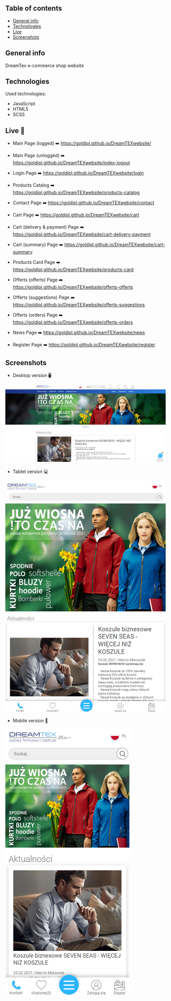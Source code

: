 ## Table of contents
* [General info](#general-info)
* [Technologies](#technologies)
* [Live](#live-star2)
* [Screenshots](#screenshots)

## General info
DreamTex e-commerce shop website

## Technologies   
Used technologies:
* JavaScript
* HTML5
* SCSS

## Live :star2:  
* Main Page (logged) :arrow_right: https://goldipl.github.io/DreamTEXwebsite/    

* Main Page (unlogged) :arrow_right: https://goldipl.github.io/DreamTEXwebsite/index-logout  

* Login Page :arrow_right: https://goldipl.github.io/DreamTEXwebsite/login  

* Products Catalog :arrow_right: https://goldipl.github.io/DreamTEXwebsite/products-catalog   

* Contact Page :arrow_right: https://goldipl.github.io/DreamTEXwebsite/contact   

* Cart Page :arrow_right: https://goldipl.github.io/DreamTEXwebsite/cart  

* Cart (delivery & payment) Page :arrow_right: https://goldipl.github.io/DreamTEXwebsite/cart-delivery-payment   

* Cart (summary) Page :arrow_right: https://goldipl.github.io/DreamTEXwebsite/cart-summary   

* Products Card Page :arrow_right: https://goldipl.github.io/DreamTEXwebsite/products-card    

* Offerts (offerts) Page :arrow_right: https://goldipl.github.io/DreamTEXwebsite/offerts-offerts     

* Offerts (suggestions) Page :arrow_right: https://goldipl.github.io/DreamTEXwebsite/offerts-suggestions     

* Offerts (orders) Page :arrow_right: https://goldipl.github.io/DreamTEXwebsite/offerts-orders      

* News Page :arrow_right: https://goldipl.github.io/DreamTEXwebsite/news       

* Register Page :arrow_right: https://goldipl.github.io/DreamTEXwebsite/register      

## Screenshots
* Desktop version :desktop_computer:   

![Screenshot](./screenshots/dreamtex-desktop.png)  

* Tablet version :computer:   

![Screenshot](./screenshots/dreamtext-tablet.png)  

* Mobile version :iphone:      

![Screenshot](./screenshots/dreamtex-mobile.png)  